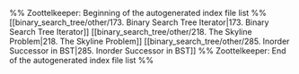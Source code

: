 %% Zoottelkeeper: Beginning of the autogenerated index file list  %%
 [[binary_search_tree/other/173. Binary Search Tree Iterator|173. Binary Search Tree Iterator]]
 [[binary_search_tree/other/218. The Skyline Problem|218. The Skyline Problem]]
 [[binary_search_tree/other/285. Inorder Successor in BST|285. Inorder Successor in BST]]
%% Zoottelkeeper: End of the autogenerated index file list  %%
